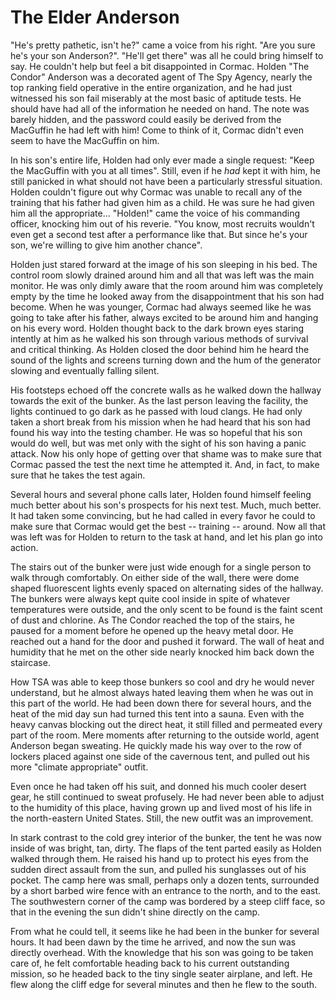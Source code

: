 # The Elder Anderson

"He's pretty pathetic, isn't he?" came a voice from his right. "Are you sure he's your son Anderson?". "He'll get there" was all he could bring himself to say. He couldn't help but feel a bit disappointed in Cormac. Holden "The Condor" Anderson was a decorated agent of The Spy Agency, nearly the top ranking field operative in the entire organization, and he had just witnessed his son fail miserably at the most basic of aptitude tests. He should have had all of the information he needed on hand. The note was barely hidden, and the password could easily be derived from the MacGuffin he had left with him! Come to think of it, Cormac didn't even seem to have the MacGuffin on him.

In his son's entire life, Holden had only ever made a single request: "Keep the MacGuffin with you at all times". Still, even if he _had_ kept it with him, he still panicked in what should not have been a particularly stressful situation. Holden couldn't figure out why Cormac was unable to recall any of the training that his father had given him as a child. He was sure he had given him all the appropriate... "Holden!" came the voice of his commanding officer, knocking him out of his reverie. "You know, most recruits wouldn't even get a second test after a performance like that. But since he's your son, we're willing to give him another chance".

Holden just stared forward at the image of his son sleeping in his bed. The control room slowly drained around him and all that was left was the main monitor. He was only dimly aware that the room around him was completely empty by the time he looked away from the disappointment that his son had become. When he was younger, Cormac had always seemed like he was going to take after his father, always excited to be around him and hanging on his every word. Holden thought back to the dark brown eyes staring intently at him as he walked his son through various methods of survival and critical thinking. As Holden closed the door behind him he heard the sound of the lights and screens turning down and the hum of the generator slowing and eventually falling silent.

His footsteps echoed off the concrete walls as he walked down the hallway towards the exit of the bunker. As the last person leaving the facility, the lights continued to go dark as he passed with loud clangs. He had only taken a short break from his mission when he had heard that his son had found his way into the testing chamber. He was so hopeful that his son would do well, but was met only with the sight of his son having a panic attack. Now his only hope of getting over that shame was to make sure that Cormac passed the test the next time he attempted it. And, in fact, to make sure that he takes the test again.

Several hours and several phone calls later, Holden found himself feeling much better about his son's prospects for his next test. Much, much better. It had taken some convincing, but he had called in every favor he could to make sure that Cormac would get the best -- training -- around. Now all that was left was for Holden to return to the task at hand, and let his plan go into action.

The stairs out of the bunker were just wide enough for a single person to walk through comfortably. On either side of the wall, there were dome shaped fluorescent lights evenly spaced on alternating sides of the hallway. The bunkers were always kept quite cool inside in spite of whatever temperatures were outside, and the only scent to be found is the faint scent of dust and chlorine. As The Condor reached the top of the stairs, he paused for a moment before he opened up the heavy metal door. He reached out a hand for the door and pushed it forward. The wall of heat and humidity that he met on the other side nearly knocked him back down the staircase.

How TSA was able to keep those bunkers so cool and dry he would never understand, but he almost always hated leaving them when he was out in this part of the world. He had been down there for several hours, and the heat of the mid day sun had turned this tent into a sauna. Even with the heavy canvas blocking out the direct heat, it still filled and permeated every part of the room. Mere moments after returning to the outside world, agent Anderson began sweating. He quickly made his way over to the row of lockers placed against one side of the cavernous tent, and pulled out his more "climate appropriate" outfit.

Even once he had taken off his suit, and donned his much cooler desert gear, he still continued to sweat profusely. He had never been able to adjust to the humidity of this place, having grown up and lived most of his life in the north-eastern United States. Still, the new outfit was an improvement.

In stark contrast to the cold grey interior of the bunker, the tent he was now inside of was bright, tan, dirty. The flaps of the tent parted easily as Holden walked through them. He raised his hand up to protect his eyes from the sudden direct assault from the sun, and pulled his sunglasses out of his pocket. The camp here was small, perhaps only a dozen tents, surrounded by a short barbed wire fence with an entrance to the north, and to the east. The southwestern corner of the camp was bordered by a steep cliff face, so that in the evening the sun didn't shine directly on the camp.

From what he could tell, it seems like he had been in the bunker for several hours. It had been dawn by the time he arrived, and now the sun was directly overhead. With the knowledge that his son was going to be taken care of, he felt comfortable heading back to his current outstanding mission, so he headed back to the tiny single seater airplane, and left. He flew along the cliff edge for several minutes and then he flew to the south.
